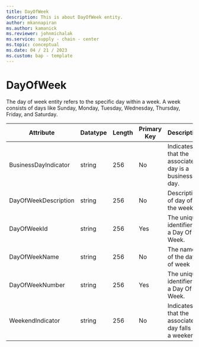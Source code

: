 ```yaml
---
title: DayOfWeek
description: This is about DayOfWeek entity.
author: mkannapiran
ms.author: kamanick
ms.reviewer: johnmichalak
ms.service: supply - chain - center
ms.topic: conceptual
ms.date: 04 / 21 / 2023
ms.custom: bap - template
---
```


# **DayOfWeek**


The day of week entity refers to the specific day within a week. A week consists of days like Sunday, Monday, Tuesday, Wednesday, Thursday, Friday, and Saturday. 


|	Attribute	|	Datatype	|	Length	|	Primary Key	|	Description	|
|---------------|--------|------|----------|-----------|
|	BusinessDayIndicator	|	string	|	256	|	No	|	Indicates that the associated day is a business day.	|
|	DayOfWeekDescription	|	string	|	256	|	No	|	Description of day of the week	|
|	DayOfWeekId	|	string	|	256	|	Yes	|	The unique identifier of a Day Of Week.	|
|	DayOfWeekName	|	string	|	256	|	No	|	The name of the day of week	|
|	DayOfWeekNumber	|	string	|	256	|	Yes	|	The unique identifier of a Day Of Week.	|
|	WeekendIndicator	|	string	|	256	|	No	|	Indicates that the associated day falls on a weekend.	|
